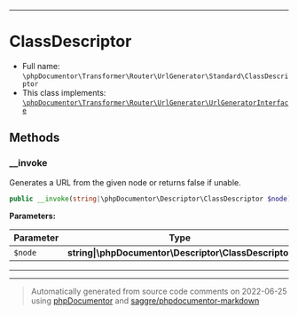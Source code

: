 ***

# ClassDescriptor





* Full name: `\phpDocumentor\Transformer\Router\UrlGenerator\Standard\ClassDescriptor`
* This class implements:
[`\phpDocumentor\Transformer\Router\UrlGenerator\UrlGeneratorInterface`](../UrlGeneratorInterface.md)




## Methods


### __invoke

Generates a URL from the given node or returns false if unable.

```php
public __invoke(string|\phpDocumentor\Descriptor\ClassDescriptor $node): string|false
```








**Parameters:**

| Parameter | Type | Description |
|-----------|------|-------------|
| `$node` | **string&#124;\phpDocumentor\Descriptor\ClassDescriptor** |  |




***


***
> Automatically generated from source code comments on 2022-06-25 using [phpDocumentor](http://www.phpdoc.org/) and [saggre/phpdocumentor-markdown](https://github.com/Saggre/phpDocumentor-markdown)
